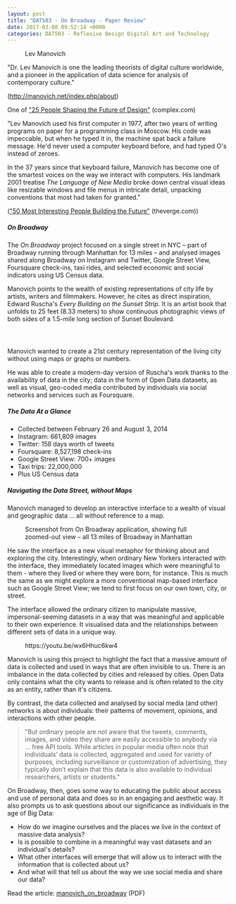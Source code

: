 ```yaml
---
layout: post
title: "DAT503 - On Broadway - Paper Review"
date: 2017-03-08 09:52:14 +0000
categories: DAT503 - Reflexive Design Digital Art and Technology
---
```


<!-- wp:image {"id":779,"sizeSlug":"large","linkDestination":"media"} -->
<figure class="wp-block-image size-large"><a href="https://res.cloudinary.com/circleseven/image/upload/5116459810_523ce620e5_o.jpg"><img src="https://res.cloudinary.com/circleseven/image/upload/5116459810_523ce620e5_o-1022x1024.jpg" alt="" class="wp-image-779"/></a><figcaption class="wp-element-caption">Lev Manovich</figcaption></figure>
<!-- /wp:image -->

<!-- wp:paragraph -->
<p>"Dr. Lev Manovich is one the leading theorists of digital culture worldwide, and a pioneer in the application of data science for analysis of contemporary culture."</p>
<!-- /wp:paragraph -->

<!-- wp:paragraph -->
<p>(<a href="http://manovich.net/index.php/about">http://manovich.net/index.php/about</a>)</p>
<!-- /wp:paragraph -->

<!-- wp:paragraph -->
<p>One of&nbsp;<a href="http://www.complex.com/style/2013/10/future-of-design/lev-manovich">"25 People Shaping the Future of Design"</a>&nbsp;(complex.com)</p>
<!-- /wp:paragraph -->

<!-- wp:paragraph -->
<p>"Lev Manovich used his first computer in 1977, after two years of writing programs on paper for a programming class in Moscow. His code was impeccable, but when he typed it in, the machine spat back a failure message. He'd never used a computer keyboard before, and had typed O's instead of zeroes.</p>
<!-- /wp:paragraph -->

<!-- wp:paragraph -->
<p>In the 37 years since that keyboard failure, Manovich has become one of the smartest voices on the way we interact with computers.&nbsp;His landmark 2001 treatise&nbsp;<em>The Language of New Media</em>&nbsp;broke down central visual ideas like resizable windows and file menus in intricate detail, unpacking conventions that most had taken for granted."</p>
<!-- /wp:paragraph -->

<!-- wp:paragraph -->
<p>(<a href="http://www.theverge.com/a/2014-verge-50">"50 Most Interesting People Building the Future"</a>&nbsp;(theverge.com))</p>
<!-- /wp:paragraph -->

<!-- wp:heading {"level":5} -->
<h5 class="wp-block-heading">On Broadway</h5>
<!-- /wp:heading -->

<!-- wp:paragraph -->
<p>The <em>On Broadway</em>&nbsp;project focused on a single street in NYC – part of Broadway running through Manhattan for 13 miles – and analysed images shared along Broadway on Instagram and Twitter, Google Street View, Foursquare check-ins, taxi rides, and selected economic and social indicators using US Census data.</p>
<!-- /wp:paragraph -->

<!-- wp:paragraph -->
<p>Manovich points to the wealth of existing representations of city life by artists, writers and filmmakers. However, he cites as direct inspiration, Edward Ruscha's <em>Every Building on the Sunset Strip</em>. It is an artist book that unfolds to 25 feet (8.33 meters) to show continuous photographic views of both sides of a 1.5-mile long section of Sunset Boulevard.</p>
<!-- /wp:paragraph -->

<!-- wp:gallery {"linkTo":"media"} -->
<figure class="wp-block-gallery has-nested-images columns-default is-cropped"><!-- wp:image {"id":782,"sizeSlug":"large","linkDestination":"media"} -->
<figure class="wp-block-image size-large"><a href="https://res.cloudinary.com/circleseven/image/upload/78c916ee5603a04eb909510b93e095e0_32513294513_o.jpg"><img src="https://res.cloudinary.com/circleseven/image/upload/78c916ee5603a04eb909510b93e095e0_32513294513_o-1024x677.jpg" alt="" class="wp-image-782"/></a></figure>
<!-- /wp:image -->

<!-- wp:image {"id":783,"sizeSlug":"large","linkDestination":"media"} -->
<figure class="wp-block-image size-large"><a href="https://res.cloudinary.com/circleseven/image/upload/6334570705_fc324fa6ee_b_33199821131_o.jpg"><img src="https://res.cloudinary.com/circleseven/image/upload/6334570705_fc324fa6ee_b_33199821131_o.jpg" alt="" class="wp-image-783"/></a></figure>
<!-- /wp:image -->

<!-- wp:image {"id":781,"sizeSlug":"large","linkDestination":"media"} -->
<figure class="wp-block-image size-large"><a href="https://res.cloudinary.com/circleseven/image/upload/0716201517000002_32513294473_o.jpg"><img src="https://res.cloudinary.com/circleseven/image/upload/0716201517000002_32513294473_o-1024x645.jpg" alt="" class="wp-image-781"/></a></figure>
<!-- /wp:image --></figure>
<!-- /wp:gallery -->

<!-- wp:paragraph -->
<p>Manovich wanted to create a 21st century representation of the living city without using maps or graphs or numbers.</p>
<!-- /wp:paragraph -->

<!-- wp:paragraph -->
<p>He was able to create a modern-day version of Ruscha's work thanks to the availability of data in the city; data in the form of Open Data datasets, as well as visual, geo-coded media contributed by individuals via social networks and services such as Foursquare.</p>
<!-- /wp:paragraph -->

<!-- wp:heading {"level":5} -->
<h5 class="wp-block-heading">The Data At a Glance</h5>
<!-- /wp:heading -->

<!-- wp:list -->
<ul><!-- wp:list-item -->
<li>Collected between February 26 and August 3, 2014</li>
<!-- /wp:list-item -->

<!-- wp:list-item -->
<li>Instagram: 661,809 images</li>
<!-- /wp:list-item -->

<!-- wp:list-item -->
<li>Twitter: 158 days worth of tweets</li>
<!-- /wp:list-item -->

<!-- wp:list-item -->
<li>Foursquare: 8,527,198 check-ins</li>
<!-- /wp:list-item -->

<!-- wp:list-item -->
<li>Google Street View: 700+ images</li>
<!-- /wp:list-item -->

<!-- wp:list-item -->
<li>Taxi trips: 22,000,000</li>
<!-- /wp:list-item -->

<!-- wp:list-item -->
<li>Plus US Census data</li>
<!-- /wp:list-item --></ul>
<!-- /wp:list -->

<!-- wp:heading {"level":5} -->
<h5 class="wp-block-heading">Navigating the Data Street, without Maps</h5>
<!-- /wp:heading -->

<!-- wp:paragraph -->
<p>Manovich managed to develop an interactive interface to a wealth of visual and geographic data ... all without reference to a map.</p>
<!-- /wp:paragraph -->

<!-- wp:image {"id":780,"sizeSlug":"large","linkDestination":"media"} -->
<figure class="wp-block-image size-large"><a href="https://res.cloudinary.com/circleseven/image/upload/manovich_on_broadway_zoomed_out.jpg"><img src="https://res.cloudinary.com/circleseven/image/upload/manovich_on_broadway_zoomed_out-1024x576.jpg" alt="" class="wp-image-780"/></a><figcaption class="wp-element-caption">Screenshot from On Broadway application, showing full zoomed-out view – all 13 miles of Broadway in Manhattan</figcaption></figure>
<!-- /wp:image -->

<!-- wp:paragraph -->
<p>He saw the interface as a new visual metaphor for thinking about and exploring the city. Interestingly, when ordinary New Yorkers interacted with the interface, they immediately located images which were meaningful to them - where they lived or where they were born, for instance. This is much the same as we might explore a more conventional map-based interface such as Google Street View; we tend to first focus on our own town, city, or street.</p>
<!-- /wp:paragraph -->

<!-- wp:paragraph -->
<p>The interface allowed the ordinary citizen to manipulate massive, impersonal-seeming datasets in a way that was meaningful and applicable to their own experience. It&nbsp;visualised data and the relationships between different sets of data in a unique way.</p>
<!-- /wp:paragraph -->

<!-- wp:embed {"url":"https://youtu.be/wx6Hhuc6kw4","type":"video","providerNameSlug":"youtube","responsive":true,"className":"wp-embed-aspect-16-9 wp-has-aspect-ratio"} -->
<figure class="wp-block-embed is-type-video is-provider-youtube wp-block-embed-youtube wp-embed-aspect-16-9 wp-has-aspect-ratio"><div class="wp-block-embed__wrapper">
https://youtu.be/wx6Hhuc6kw4
</div></figure>
<!-- /wp:embed -->

<!-- wp:paragraph -->
<p>Manovich is using this project to highlight the fact that a massive amount of data is collected and used in ways that are often invisible to us. There is an imbalance in the data collected by cities and released by cities. Open Data only contains what the city wants to release and is often related to the city as an entity, rather than&nbsp;it's citizens.</p>
<!-- /wp:paragraph -->

<!-- wp:paragraph -->
<p>By contrast, the data collected and analysed by social media (and other) networks is about individuals: their patterns of movement, opinions, and interactions with other people.</p>
<!-- /wp:paragraph -->

<!-- wp:quote -->
<blockquote class="wp-block-quote"><!-- wp:paragraph -->
<p>"But ordinary people are not aware that the tweets, comments, images, and video they share are easily accessible to anybody via ...&nbsp;free API tools. While articles in popular media often note that individuals’ data is collected, aggregated and used for variety of purposes, including surveillance or customization of advertising, they typically don’t explain that this data is also available to individual researchers, artists or students."</p>
<!-- /wp:paragraph --></blockquote>
<!-- /wp:quote -->

<!-- wp:paragraph -->
<p>On Broadway, then, goes some way to educating the public about access and use of personal data and does so in an engaging and aesthetic way. It also prompts us to ask questions about our significance as individuals in the age of Big Data:</p>
<!-- /wp:paragraph -->

<!-- wp:list -->
<ul><!-- wp:list-item -->
<li>How do we imagine ourselves and the places we live in the context of massive data analysis?</li>
<!-- /wp:list-item -->

<!-- wp:list-item -->
<li>Is is possible to combine in a meaningful way vast datasets and an individual's details?</li>
<!-- /wp:list-item -->

<!-- wp:list-item -->
<li>What other interfaces will emerge that will allow us to interact with the information that is collected about us?</li>
<!-- /wp:list-item -->

<!-- wp:list-item -->
<li>And what will that tell us about the way we use social media and share our data?</li>
<!-- /wp:list-item --></ul>
<!-- /wp:list -->

<!-- wp:paragraph -->
<p>Read the article:&nbsp;<a href="http://localhost/wp-content/uploads/2017/03/manovich_on_broadway.pdf">manovich_on_broadway</a>&nbsp;(PDF)</p>
<!-- /wp:paragraph -->